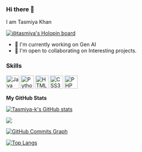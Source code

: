### Hi there 👋
I am Tasmiya Khan

[![@tasmiya's Holopin board](https://holopin.me/tasmiya)](https://holopin.io/@tasmiya)
<!--
**Tasmiya-k/Tasmiya-k** is a ✨ _special_ ✨ repository because its `README.md` (this file) appears on your GitHub profile.

Here are some ideas to get you started:

- 🔭 I’m currently working on ...
- 🌱 I’m currently learning ...
- 👯 I’m looking to collaborate on ...
- 🤔 I’m looking for help with ...
- 💬 Ask me about ...
- 📫 How to reach me: ...
- 😄 Pronouns: ...
- ⚡ Fun fact: ...
-->
* 🚀  I'm currently working on Gen AI
* 🤝  I'm open to collaborating on Interesting projects.

### Skills

<p align="left">
<a href="https://www.oracle.com/java/" target="_blank" rel="noreferrer"><img src="https://raw.githubusercontent.com/danielcranney/readme-generator/main/public/icons/skills/java-colored.svg" width="36" height="36" alt="Java" /></a>
<a href="https://www.python.org/" target="_blank" rel="noreferrer"><img src="https://raw.githubusercontent.com/danielcranney/readme-generator/main/public/icons/skills/python-colored.svg" width="36" height="36" alt="Python" /></a>
<a href="https://developer.mozilla.org/en-US/docs/Glossary/HTML5" target="_blank" rel="noreferrer"><img src="https://raw.githubusercontent.com/danielcranney/readme-generator/main/public/icons/skills/html5-colored.svg" width="36" height="36" alt="HTML5" /></a>
<a href="https://www.w3.org/TR/CSS/#css" target="_blank" rel="noreferrer"><img src="https://raw.githubusercontent.com/danielcranney/readme-generator/main/public/icons/skills/css3-colored.svg" width="36" height="36" alt="CSS3" /></a>
  <a href="https://www.w3.org/TR/CSS/#css" target="_blank" rel="noreferrer"><img src="https://raw.githubusercontent.com/danielcranney/readme-generator/main/public/icons/skills/php-colored.svg" width="36" height="36" alt="PHP" /></a>
</p>

<b>My GitHub Stats</b>

<a href="http://www.github.com/Tasmiya-k"><img src="https://github-readme-stats.vercel.app/api?username=Tasmiya-k&show_icons=true&hide=&count_private=true&title_color=22c55e&text_color=0f172a&icon_color=22c55e&bg_color=ffffff&hide_border=true&show_icons=true" alt="Tasmiya-k's GitHub stats" /></a>

<a href="http://www.github.com/Tasmiya-k"><img src="https://github-readme-streak-stats.herokuapp.com/?user=Tasmiya-k&stroke=0f172a&background=ffffff&ring=22c55e&fire=22c55e&currStreakNum=0f172a&currStreakLabel=22c55e&sideNums=0f172a&sideLabels=0f172a&dates=0f172a&hide_border=true" /></a>

<a href="http://www.github.com/Tasmiya-k"><img src="https://activity-graph.herokuapp.com/graph?username=Tasmiya-k&bg_color=ffffff&color=0f172a&line=22c55e&point=0f172a&area_color=ffffff&area=true&hide_border=true&custom_title=GitHub%20Commits%20Graph" alt="GitHub Commits Graph" /></a>

[![Top Langs](https://github-readme-stats.vercel.app/api/top-langs/?username=Tasmiya-k)](https://github.com/Tasmiya-k/github-readme-stats)



